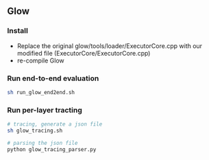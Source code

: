 ## Glow

### Install
- Replace the original glow/tools/loader/ExecutorCore.cpp with our modified file (ExecutorCore/ExecutorCore.cpp)
- re-compile Glow

### Run end-to-end evaluation
```bash
sh run_glow_end2end.sh
```
### Run per-layer tracting
```bash
# tracing, generate a json file
sh glow_tracing.sh

# parsing the json file
python glow_tracing_parser.py
```
